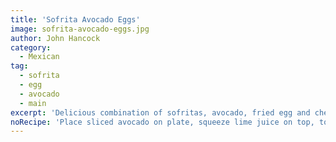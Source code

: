 ```yaml
---
title: 'Sofrita Avocado Eggs'
image: sofrita-avocado-eggs.jpg
author: John Hancock
category:
  - Mexican
tag:
  - sofrita
  - egg
  - avocado
  - main
excerpt: 'Delicious combination of sofritas, avocado, fried egg and cheese stacked on top of each other.'
noRecipe: 'Place sliced avocado on plate, squeeze lime juice on top, topped with over-easy fried egg, then sofritas, then cheese. Place under broiler till melted. Garnish with green onion and cilantro. Serve with refried beans with cheese and chips and salsa.'
---
```

